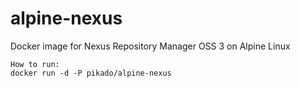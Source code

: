 # alpine-nexus
Docker image for Nexus Repository Manager OSS 3 on Alpine Linux<p>
```
How to run:
docker run -d -P pikado/alpine-nexus
```

